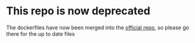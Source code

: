 # This repo is now deprecated

The dockerfiles have now been merged into the [official repo](https://github.com/Kareadita/Kavita), so please go there for the up to date files
